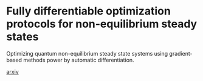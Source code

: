 # Fully differentiable optimization protocols for non-equilibrium steady states

Optimizing quantum non-equilibrium steady state systems using gradient-based methods power by automatic differentiation.

[arxiv](https://arxiv.org/pdf/2103.12604.pdf)
